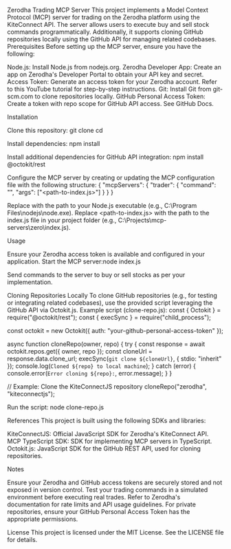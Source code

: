Zerodha Trading MCP Server
This project implements a Model Context Protocol (MCP) server for trading on the Zerodha platform using the KiteConnect API. The server allows users to execute buy and sell stock commands programmatically. Additionally, it supports cloning GitHub repositories locally using the GitHub API for managing related codebases.
Prerequisites
Before setting up the MCP server, ensure you have the following:

Node.js: Install Node.js from nodejs.org.
Zerodha Developer App: Create an app on Zerodha's Developer Portal to obtain your API key and secret.
Access Token: Generate an access token for your Zerodha account. Refer to this YouTube tutorial for step-by-step instructions.
Git: Install Git from git-scm.com to clone repositories locally.
GitHub Personal Access Token: Create a token with repo scope for GitHub API access. See GitHub Docs.

Installation

Clone this repository:
git clone <repository-url>
cd <repository-directory>


Install dependencies:
npm install


Install additional dependencies for GitHub API integration:
npm install @octokit/rest


Configure the MCP server by creating or updating the MCP configuration file with the following structure:
{
  "mcpServers": {
    "trader": {
      "command": "<path-to-node-executable>",
      "args": ["<path-to-index.js>"]
    }
  }
}


Replace <path-to-node-executable> with the path to your Node.js executable (e.g., C:\\Program Files\\nodejs\\node.exe).
Replace <path-to-index.js> with the path to the index.js file in your project folder (e.g., C:\\Projects\\mcp-servers\\zero\\index.js).



Usage

Ensure your Zerodha access token is available and configured in your application.
Start the MCP server:node index.js


Send commands to the server to buy or sell stocks as per your implementation.

Cloning Repositories Locally
To clone GitHub repositories (e.g., for testing or integrating related codebases), use the provided script leveraging the GitHub API via Octokit.js. Example script (clone-repo.js):
const { Octokit } = require("@octokit/rest");
const { execSync } = require("child_process");

const octokit = new Octokit({ auth: "your-github-personal-access-token" });

async function cloneRepo(owner, repo) {
  try {
    const response = await octokit.repos.get({ owner, repo });
    const cloneUrl = response.data.clone_url;
    execSync(`git clone ${cloneUrl}`, { stdio: "inherit" });
    console.log(`Cloned ${repo} to local machine`);
  } catch (error) {
    console.error(`Error cloning ${repo}:`, error.message);
  }
}

// Example: Clone the KiteConnectJS repository
cloneRepo("zerodha", "kiteconnectjs");

Run the script:
node clone-repo.js

References
This project is built using the following SDKs and libraries:

KiteConnectJS: Official JavaScript SDK for Zerodha's KiteConnect API.
MCP TypeScript SDK: SDK for implementing MCP servers in TypeScript.
Octokit.js: JavaScript SDK for the GitHub REST API, used for cloning repositories.

Notes

Ensure your Zerodha and GitHub access tokens are securely stored and not exposed in version control.
Test your trading commands in a simulated environment before executing real trades.
Refer to Zerodha's documentation for rate limits and API usage guidelines.
For private repositories, ensure your GitHub Personal Access Token has the appropriate permissions.

License
This project is licensed under the MIT License. See the LICENSE file for details.

